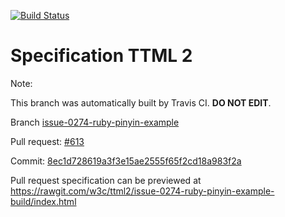 [![Build Status](https://travis-ci.org/w3c/ttml2.svg?branch=issue-0274-ruby-pinyin-example)](https://travis-ci.org/w3c/ttml2)


# Specification TTML 2


Note:


This branch was automatically built by Travis CI. <b>DO NOT EDIT</b>.


 Branch [issue-0274-ruby-pinyin-example](https://github.com/w3c/ttml2/tree/issue-0274-ruby-pinyin-example)


 Pull request: [#613](https://github.com/w3c/ttml2/pull/613)


 Commit: [8ec1d728619a3f3e15ae2555f65f2cd18a983f2a](https://github.com/w3c/ttml2/commit/8ec1d728619a3f3e15ae2555f65f2cd18a983f2a)

Pull request specification can be previewed at https://rawgit.com/w3c/ttml2/issue-0274-ruby-pinyin-example-build/index.html



